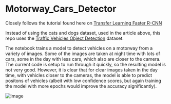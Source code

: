 # Motorway_Cars_Detector

Closely follows the tutorial found here on [Transfer Learning Faster R-CNN](https://medium.com/@natsunoyuki/teaching-a-model-to-become-an-expert-at-locating-cats-and-dogs-in-images-716cdbc8d48f)

Instead of using the cats and dogs dataset, used in the article above, this repo uses the [Traffic Vehicles Object Detection](https://www.kaggle.com/datasets/hasibullahaman/objectdetectiondatasetcar/code) dataset.

The notebook trains a model to detect vehicles on a motorway from a variety of images. Some of the images are taken at night time with lots of cars, some in the day with less cars, which also are closer to the camera. The current code is setup to run through it quickly, so the resulting model is not very good. However, it is clear that for clear images taken in the day time, with vehicles closer to the cameras, the model is able to predict positons of vehicles (albeit with low confidence scores, but again training the model with more epochs would improve the accuracy significantly).

![image](https://github.com/jspooons/Motorway_Cars_Detector/assets/25199093/8b34c3dc-8a12-43a0-b9b1-23c144a806a1)
